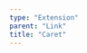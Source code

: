 ```yaml
---
type: "Extension"
parent: "Link"
title: "Caret"
---
```


<demo>
  <demovanilla src="inline/extension/link/caret">
  </demovanilla>
</demo>

